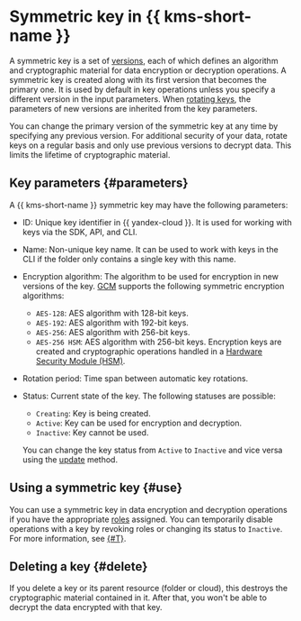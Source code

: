 # Symmetric key in {{ kms-short-name }}

A symmetric key is a set of [versions](version.md), each of which defines an algorithm and cryptographic material for data encryption or decryption operations.
A symmetric key is created along with its first version that becomes the primary one. It is used by default in key operations unless you specify a different version in the input parameters.
When [rotating keys](version.md#rotate-key), the parameters of new versions are inherited from the key parameters.

You can change the primary version of the symmetric key at any time by specifying any previous version. For additional security of your data, rotate keys on a regular basis and only use previous versions to decrypt data. This limits the lifetime of cryptographic material.

## Key parameters {#parameters}

A {{ kms-short-name }} symmetric key may have the following parameters:
* ID: Unique key identifier in {{ yandex-cloud }}. It is used for working with keys via the SDK, API, and CLI.
* Name: Non-unique key name. It can be used to work with keys in the CLI if the folder only contains a single key with this name.
* Encryption algorithm: The algorithm to be used for encryption in new versions of the key. [GCM](https://en.wikipedia.org/wiki/Galois/Counter_Mode) supports the following symmetric encryption algorithms: 
    * `AES-128`: AES algorithm with 128-bit keys.
    * `AES-192`: AES algorithm with 192-bit keys.
    * `AES-256`: AES algorithm with 256-bit keys.
    * `AES-256 HSM`: AES algorithm with 256-bit keys. Encryption keys are created and cryptographic operations handled in a [Hardware Security Module (HSM)](hsm.md).

* Rotation period: Time span between automatic key rotations.
* Status: Current state of the key. The following statuses are possible: 
    * `Creating`: Key is being created.
    * `Active`: Key can be used for encryption and decryption.
    * `Inactive`: Key cannot be used.

    You can change the key status from `Active` to `Inactive` and vice versa using the [update](../api-ref/SymmetricKey/update) method.

## Using a symmetric key {#use}

You can use a symmetric key in data encryption and decryption operations if you have the appropriate [roles](../security/index.md#roles-list) assigned. You can temporarily disable operations with a key by revoking roles or changing its status to `Inactive`. For more information, see [{#T}](../security/index.md).

## Deleting a key {#delete}

If you delete a key or its parent resource (folder or cloud), this destroys the cryptographic material contained in it. After that, you won't be able to decrypt the data encrypted with that key.
